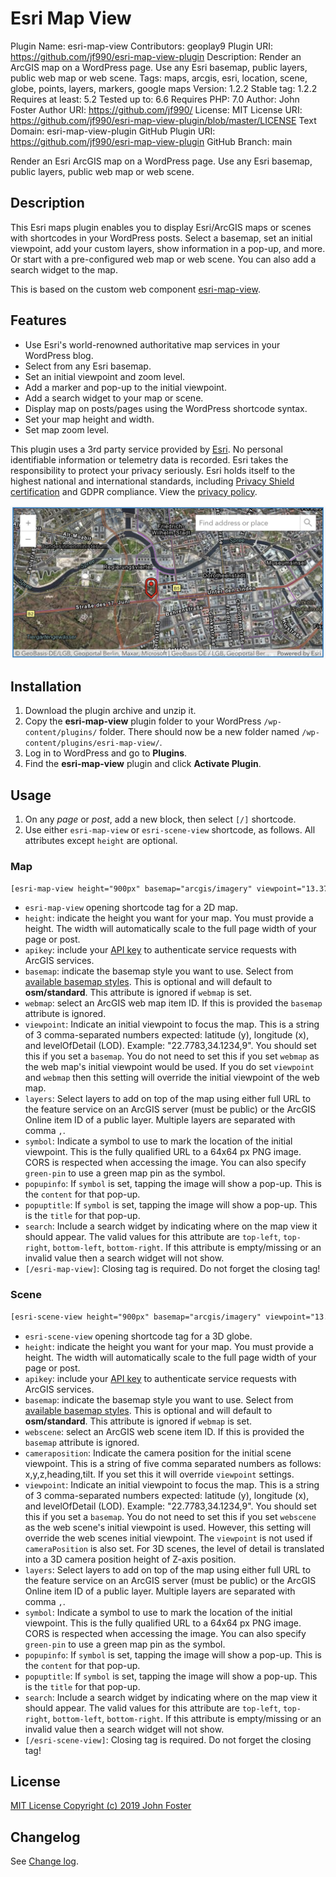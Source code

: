 # Esri Map View

Plugin Name:       esri-map-view
Contributors:      geoplay9
Plugin URI:        https://github.com/jf990/esri-map-view-plugin
Description:       Render an ArcGIS map on a WordPress page. Use any Esri basemap, public layers, public web map or web scene.
Tags:              maps, arcgis, esri, location, scene, globe, points, layers, markers, google maps
Version:           1.2.2
Stable tag:        1.2.2
Requires at least: 5.2
Tested up to:      6.6
Requires PHP:      7.0
Author:            John Foster
Author URI:        https://github.com/jf990/
License:           MIT
License URI:       https://github.com/jf990/esri-map-view-plugin/blob/master/LICENSE
Text Domain:       esri-map-view-plugin
GitHub Plugin URI: https://github.com/jf990/esri-map-view-plugin
GitHub Branch:     main

Render an Esri ArcGIS map on a WordPress page. Use any Esri basemap, public layers, public web map or web scene.

## Description

This Esri maps plugin enables you to display Esri/ArcGIS maps or scenes with shortcodes in your WordPress posts. Select a basemap, set an initial viewpoint, add your custom layers, show information in a pop-up, and more. Or start with a pre-configured web map or web scene. You can also add a search widget to the map.

This is based on the custom web component [esri-map-view](https://github.com/jf990/esri-map-component).

## Features

* Use Esri's world-renowned authoritative map services in your WordPress blog.
* Select from any Esri basemap.
* Set an initial viewpoint and zoom level.
* Add a marker and pop-up to the initial viewpoint.
* Add a search widget to your map or scene.
* Display map on posts/pages using the WordPress shortcode syntax.
* Set your map height and width.
* Set map zoom level.

This plugin uses a 3rd party service provided by [Esri](https://esri.com). No personal identifiable information or telemetry data is recorded. Esri takes the responsibility to protect your privacy seriously. Esri holds itself to the highest national and international standards, including [Privacy Shield certification](https://www.privacyshield.gov/participant?id=a2zt00000004EspAAE) and GDPR compliance. View the [privacy policy](https://www.esri.com/en-us/privacy/overview).

![Example image](./map-sample.png)

## Installation

1. Download the plugin archive and unzip it.
1. Copy the __esri-map-view__ plugin folder to your WordPress `/wp-content/plugins/` folder. There should now be a new folder named `/wp-content/plugins/esri-map-view/`.
1. Log in to WordPress and go to __Plugins__.
1. Find the __esri-map-view__ plugin and click __Activate Plugin__.

## Usage

1. On any _page_ or _post_, add a new block, then select `[/]` shortcode.
1. Use either `esri-map-view` or `esri-scene-view` shortcode, as follows. All attributes except `height` are optional.

### Map

```txt
[esri-map-view height="900px" basemap="arcgis/imagery" viewpoint="13.3761697,52.5166449,15" layers="d3e5c29f5e404aa4b2de29a9f0e37996" search="top-right" symbol="pin:red" symboloffset="0,0" popuptitle="Brandenburg Gate" popupinfo="This is a historic place you should visit" apikey="YOUR_API_KEY"][/esri-map-view]
```

* `esri-map-view` opening shortcode tag for a 2D map.
* `height`: indicate the height you want for your map. You must provide a height. The width will automatically scale to the full page width of your page or post.
* `apikey`: include your [API key](https://developers.arcgis.com/documentation/security-and-authentication/api-key-authentication/api-key-credentials/) to authenticate service requests with ArcGIS services.
* `basemap`: indicate the basemap style you want to use. Select from [available basemap styles](https://developers.arcgis.com/rest/basemap-styles/#arcgis-styles). This is optional and will default to __osm/standard__. This attribute is ignored if `webmap` is set.
* `webmap`: select an ArcGIS web map item ID. If this is provided the `basemap` attribute is ignored.
* `viewpoint`: Indicate an initial viewpoint to focus the map. This is a string of 3 comma-separated numbers expected: latitude (y), longitude (x), and levelOfDetail (LOD). Example: "22.7783,34.1234,9". You should set this if you set a `basemap`. You do not need to set this if you set `webmap` as the web map's initial viewpoint would be used. If you do set `viewpoint` and `webmap` then this setting will override the initial viewpoint of the web map.
* `layers`: Select layers to add on top of the map using either full URL to the feature service on an ArcGIS server (must be public) or the ArcGIS Online item ID of a public layer. Multiple layers are separated with comma `,`.
* `symbol`: Indicate a symbol to use to mark the location of the initial viewpoint. This is the fully qualified URL to a 64x64 px PNG image. CORS is respected when accessing the image. You can also specify `green-pin` to use a green map pin as the symbol.
* `popupinfo`: If `symbol` is set, tapping the image will show a pop-up. This is the `content` for that pop-up.
* `popuptitle`: If `symbol` is set, tapping the image will show a pop-up. This is the `title` for that pop-up.
* `search`: Include a search widget by indicating where on the map view it should appear. The valid values for this attribute are `top-left`, `top-right`, `bottom-left`, `bottom-right`. If this attribute is empty/missing or an invalid value then a search widget will not show.
* `[/esri-map-view]`: Closing tag is required. Do not forget the closing tag!

### Scene

```txt
[esri-scene-view height="900px" basemap="arcgis/imagery" viewpoint="13.3761697,52.5166449,15" layers="d3e5c29f5e404aa4b2de29a9f0e37996" search="top-right" symbol="pin:red" symboloffset="0,0" popuptitle="Brandenburg Gate" popupinfo="This is a historic place you should visit" apikey="YOUR_API_KEY"][/esri-scene-view]
```

* `esri-scene-view` opening shortcode tag for a 3D globe.
* `height`: indicate the height you want for your map. You must provide a height. The width will automatically scale to the full page width of your page or post.
* `apikey`: include your [API key](https://developers.arcgis.com/documentation/security-and-authentication/api-key-authentication/api-key-credentials/) to authenticate service requests with ArcGIS services.
* `basemap`: indicate the basemap style you want to use. Select from [available basemap styles](https://developers.arcgis.com/rest/basemap-styles/#arcgis-styles). This is optional and will default to __osm/standard__. This attribute is ignored if `webmap` is set.
* `webscene`: select an ArcGIS web scene item ID. If this is provided the `basemap` attribute is ignored.
* `cameraposition`: Indicate the camera position for the initial scene viewpoint. This is a string of five comma separated numbers as follows: x,y,z,heading,tilt. If you set this it will override `viewpoint` settings.
* `viewpoint`: Indicate an initial viewpoint to focus the map. This is a string of 3 comma-separated numbers expected: latitude (y), longitude (x), and levelOfDetail (LOD). Example: "22.7783,34.1234,9". You should set this if you set a `basemap`. You do not need to set this if you set `webscene` as the web scene's initial viewpoint is used. However, this setting will override the web scenes initial viewpoint. The `viewpoint` is not used if `cameraPosition` is also set. For 3D scenes, the level of detail is translated into a 3D camera position height of Z-axis position.
* `layers`: Select layers to add on top of the map using either full URL to the feature service on an ArcGIS server (must be public) or the ArcGIS Online item ID of a public layer. Multiple layers are separated with comma `,`.
* `symbol`: Indicate a symbol to use to mark the location of the initial viewpoint. This is the fully qualified URL to a 64x64 px PNG image. CORS is respected when accessing the image. You can also specify `green-pin` to use a green map pin as the symbol.
* `popupinfo`: If `symbol` is set, tapping the image will show a pop-up. This is the `content` for that pop-up.
* `popuptitle`: If `symbol` is set, tapping the image will show a pop-up. This is the `title` for that pop-up.
* `search`: Include a search widget by indicating where on the map view it should appear. The valid values for this attribute are `top-left`, `top-right`, `bottom-left`, `bottom-right`. If this attribute is empty/missing or an invalid value then a search widget will not show.
* `[/esri-scene-view]`: Closing tag is required. Do not forget the closing tag!

## License

[MIT License Copyright (c) 2019 John Foster](./esri-map-view/LICENSE)

## Changelog

See [Change log](./esri-map-view/CHANGELOG.md).
